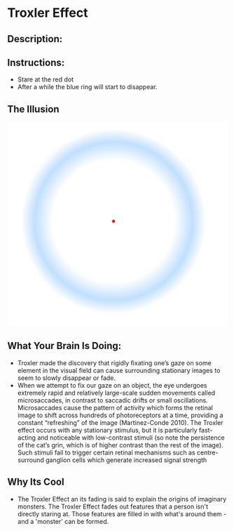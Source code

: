 # Troxler Effect

## Description:

## Instructions: 

* Stare at the red dot
* After a while the blue ring will start to disappear. 




## The Illusion


![alt text](TroxlerEffect.jpeg "'Cube'")







## What Your Brain Is Doing: 

* Troxler made the discovery that rigidly fixating one’s gaze on some element in the visual field can cause surrounding stationary images to seem to slowly disappear or fade.
* When we attempt to fix our gaze on an object, the eye undergoes extremely rapid and relatively large-scale sudden movements called microsaccades, in contrast to saccadic drifts or small oscillations. Microsaccades cause the pattern of activity which forms the retinal image to shift across hundreds of photoreceptors at a time, providing a constant “refreshing” of the image (Martinez-Conde 2010). The Troxler effect occurs with any stationary stimulus, but it is particularly fast-acting and noticeable with low-contrast stimuli (so note the persistence of the cat’s grin, which is of higher contrast than the rest of the image). Such stimuli fail to trigger certain retinal mechanisms such as centre-surround ganglion cells which generate increased signal strength 

## Why Its Cool

* The Troxler Effect an its fading is said to explain the origins of imaginary monsters. The Troxler Effect fades out features that a person isn't directly staring at. Those features are filled in with what's around them - and a 'monster' can be formed. 